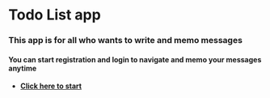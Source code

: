 # Todo List app
### This app is for all who wants to write and memo messages
#### You can start registration and login to navigate and memo your messages anytime
- __[Click here to start](https://my-todos-pied.vercel.app)__
